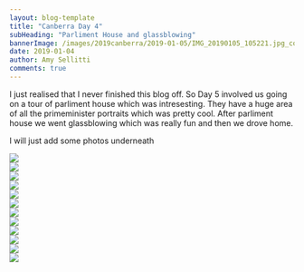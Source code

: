 ```yaml
---
layout: blog-template
title: "Canberra Day 4"
subHeading: "Parliment House and glassblowing"
bannerImage: /images/2019canberra/2019-01-05/IMG_20190105_105221.jpg_compressed.JPEG
date: 2019-01-04
author: Amy Sellitti
comments: true
---
```


I just realised that I never finished this blog off. So Day 5 involved us going on a tour of parliment house which was intresesting. They have a huge area of all the primeminister portraits which was pretty cool. After parliment house we went glassblowing which was really fun and then we drove home. 

I will just add some photos underneath

<div class="center-image"><img src="/images/2019canberra/2019-01-05/20190105_105252.jpg_compressed.JPEG" /></div>
<div class="center-image"><img src="/images/2019canberra/2019-01-05/20190105_110900.jpg_compressed.JPEG" /></div>
<div class="center-image"><img src="/images/2019canberra/2019-01-05/IMG_20190105_100632.jpg_compressed.JPEG" /></div>
<div class="center-image"><img src="/images/2019canberra/2019-01-05/IMG_20190105_105221.jpg_compressed.JPEG" /></div>
<div class="center-image"><img src="/images/2019canberra/2019-01-05/IMG_20190105_110551.jpg_compressed.JPEG" /></div>
<div class="center-image"><img src="/images/2019canberra/2019-01-05/IMG_20190105_135952.jpg_compressed.JPEG" /></div>
<div class="center-image"><img src="/images/2019canberra/2019-01-05/IMG_20190105_140534.jpg_compressed.JPEG" /></div>
<div class="center-image"><img src="/images/2019canberra/2019-01-05/IMG_20190105_141015.jpg_compressed.JPEG" /></div>
<div class="center-image"><img src="/images/2019canberra/2019-01-05/IMG_20190105_143853.jpg_compressed.JPEG" /></div>
<div class="center-image"><img src="/images/2019canberra/2019-01-05/IMG_20190105_145303.jpg_compressed.JPEG" /></div>
<div class="center-image"><img src="/images/2019canberra/2019-01-05/IMG_20190105_150604.jpg_compressed.JPEG" /></div>
<div class="center-image"><img src="/images/2019canberra/2019-01-05/IMG_20190105_153702.jpg_compressed.JPEG" /></div>